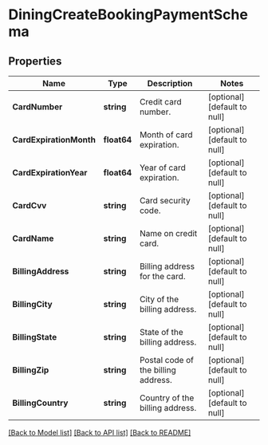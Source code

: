 # DiningCreateBookingPaymentSchema

## Properties
Name | Type | Description | Notes
------------ | ------------- | ------------- | -------------
**CardNumber** | **string** | Credit card number. | [optional] [default to null]
**CardExpirationMonth** | **float64** | Month of card expiration. | [optional] [default to null]
**CardExpirationYear** | **float64** | Year of card expiration. | [optional] [default to null]
**CardCvv** | **string** | Card security code. | [optional] [default to null]
**CardName** | **string** | Name on credit card. | [optional] [default to null]
**BillingAddress** | **string** | Billing address for the card. | [optional] [default to null]
**BillingCity** | **string** | City of the billing address. | [optional] [default to null]
**BillingState** | **string** | State of the billing address. | [optional] [default to null]
**BillingZip** | **string** | Postal code of the billing address. | [optional] [default to null]
**BillingCountry** | **string** | Country of the billing address. | [optional] [default to null]

[[Back to Model list]](../README.md#documentation-for-models) [[Back to API list]](../README.md#documentation-for-api-endpoints) [[Back to README]](../README.md)

